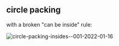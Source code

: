 ## circle packing

with a broken "can be inside" rule:

![circle-packing-insides--001-2022-01-16](https://user-images.githubusercontent.com/13002/149668698-d93934b5-ce86-4a33-828d-ea7a13a7aceb.png)

